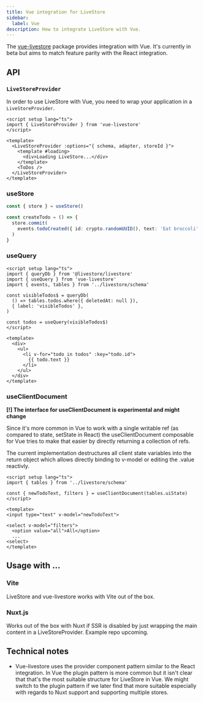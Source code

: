 ```yaml
---
title: Vue integration for LiveStore
sidebar:
  label: Vue
description: How to integrate LiveStore with Vue.
---
```


The [vue-livestore](https://github.com/slashv/vue-livestore) package provides integration with Vue. It's currently in beta but aims to match feature parity with the React integration.

## API

### `LiveStoreProvider`

In order to use LiveStore with Vue, you need to wrap your application in a `LiveStoreProvider`.

```vue
<script setup lang="ts">
import { LiveStoreProvider } from 'vue-livestore'
</script>

<template>
  <LiveStoreProvider :options="{ schema, adapter, storeId }">
    <template #loading>
      <div>Loading LiveStore...</div>
    </template>
    <ToDos />
  </LiveStoreProvider>
</template>
```

### useStore

```ts
const { store } = useStore()

const createTodo = () => {
  store.commit(
    events.todoCreated({ id: crypto.randomUUID(), text: 'Eat broccoli' })
  )
}
```

### useQuery

```vue
<script setup lang="ts">
import { queryDb } from '@livestore/livestore'
import { useQuery } from 'vue-livestore'
import { events, tables } from '../livestore/schema'

const visibleTodos$ = queryDb(
  () => tables.todos.where({ deletedAt: null }),
  { label: 'visibleTodos' },
)

const todos = useQuery(visibleTodos$)
</script>

<template>
  <div>
    <ul>
      <li v-for="todo in todos" :key="todo.id">
        {{ todo.text }}
      </li>
    </ul>
  </div>
</template>
```

### useClientDocument

**[!] The interface for useClientDocument is experimental and might change**

Since it's more common in Vue to work with a single writable ref (as compared to state, setState in React) the useClientDocument composable for Vue tries to make that easier by directly returning a collection of refs.

The current implementation destructures all client state variables into the return object which allows directly binding to v-model or editing the .value reactivly.

```vue
<script setup lang="ts">
import { tables } from '../livestore/schema'

const { newTodoText, filters } = useClientDocument(tables.uiState)
</script>

<template>
<input type="text" v-model="newTodoText">

<select v-model="filters">
  <option value="all">All</option>
  ...
<select>
</template>
```

## Usage with ...

### Vite

LiveStore and vue-livestore works with Vite out of the box.

### Nuxt.js

Works out of the box with Nuxt if SSR is disabled by just wrapping the main content in a LiveStoreProvider. Example repo upcoming.

## Technical notes

- Vue-livestore uses the provider component pattern similar to the React integration. In Vue the plugin pattern is more common but it isn't clear that that's the most suitable structure for LiveStore in Vue. We might switch to the plugin pattern if we later find that more suitable especially with regards to Nuxt support and supporting multiple stores.